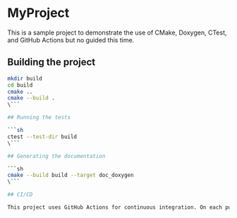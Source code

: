 # MyProject

This is a sample project to demonstrate the use of CMake, Doxygen, CTest, and GitHub Actions but no guided this time.

## Building the project

```sh
mkdir build
cd build
cmake ..
cmake --build .
\```

## Running the tests

```sh
ctest --test-dir build
\```

## Generating the documentation

```sh
cmake --build build --target doc_doxygen
\```

## CI/CD

This project uses GitHub Actions for continuous integration. On each push to the `main` branch, the project is built, tests are run, and the documentation is generated and pushed back to the repository. The push will be refused if the tests fail.
